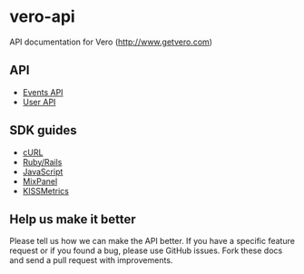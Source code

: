vero-api
========

API documentation for Vero (http://www.getvero.com)

API
-----------------

* [Events API](https://github.com/getvero/vero-api/blob/master/sections/api/events.md)
* [User API](https://github.com/getvero/vero-api/blob/master/sections/api/users.md)

SDK guides
-----------------

* [cURL](https://github.com/getvero/vero-api/blob/master/sections/curl.md)
* [Ruby/Rails](https://github.com/getvero/vero-api/blob/master/sections/ruby.md)
* [JavaScript](https://github.com/getvero/vero-api/blob/master/sections/js.md)
* [MixPanel](https://github.com/getvero/vero-api/blob/master/sections/mixpanel.md)
* [KISSMetrics](https://github.com/getvero/vero-api/blob/master/sections/kissmetrics.md)

Help us make it better
----------------------

Please tell us how we can make the API better. If you have a specific feature request or if you found a bug, please use GitHub issues. Fork these docs and send a pull request with improvements.
